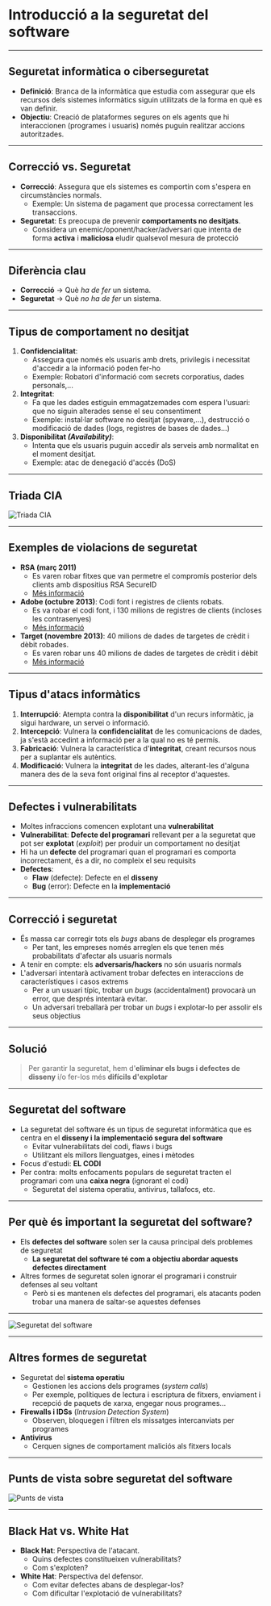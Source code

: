 # Introducció a la seguretat del software

---

## Seguretat informàtica o ciberseguretat

- **Definició**: Branca de la informàtica que estudia com assegurar que els recursos dels sistemes informàtics siguin utilitzats de la forma en què es van definir.
- **Objectiu**: Creació de plataformes segures on els agents que hi interaccionen (programes i usuaris) només puguin realitzar accions autoritzades.

---

## Correcció vs. Seguretat

- **Correcció**: Assegura que els sistemes es comportin com s'espera en circumstàncies normals.
  - Exemple: Un sistema de pagament que processa correctament les transaccions.
- **Seguretat**: Es preocupa de prevenir **comportaments no desitjats**.
  - Considera un enemic/oponent/hacker/adversari que intenta de forma **activa** i **maliciosa** eludir qualsevol mesura de protecció

---

## Diferència clau

- **Correcció** -> Què _ha de fer_ un sistema.
- **Seguretat** -> Què _no ha de fer_ un sistema.

---

## Tipus de comportament no desitjat

1. **Confidencialitat**:
   - Assegura que només els usuaris amb drets, privilegis i necessitat d'accedir a la informació poden fer-ho
   - Exemple: Robatori d'informació com secrets corporatius, dades personals,...
2. **Integritat**:
   - Fa que les dades estiguin emmagatzemades com espera l'usuari: que no siguin alterades sense el seu consentiment
   - Exemple: instal·lar software no desitjat (spyware,...), destrucció o modificació de dades (logs, registres de bases de dades...)
3. **Disponibilitat _(Availability)_**:
   - Intenta que els usuaris puguin accedir als serveis amb normalitat en el moment desitjat.
   - Exemple: atac de denegació d'accés (DoS)

---

## Triada CIA

![Triada CIA](./img/cia_triad.png)

---

## Exemples de violacions de seguretat

- **RSA (març 2011)**
  - Es varen robar fitxes que van permetre el compromís posterior dels clients amb dispositius RSA SecureID
  - [Més informació](https://www.bankvault.com/classics-the-2011-rsa-hack/)
- **Adobe (octubre 2013)**: Codi font i registres de clients robats.
  - Es va robar el codi font, i 130 milions de registres de clients (incloses les contrasenyes)
  - [Més informació](https://www.bbc.com/news/technology-24740873)
- **Target (novembre 2013)**: 40 milions de dades de targetes de crèdit i dèbit robades.
  - Es varen robar uns 40 milions de dades de targetes de crèdit i dèbit
  - [Més informació](https://www.nbcnews.com/business/business-news/target-settles-2013-hacked-customer-data-breach-18-5-million-n764031)

---

## Tipus d'atacs informàtics

1. **Interrupció**: Atempta contra la **disponibilitat** d'un recurs informàtic, ja sigui hardware, un servei o informació.
2. **Intercepció**: Vulnera la **confidencialitat** de les comunicacions de dades, ja s'està accedint a informació per a la qual no es té permís.
3. **Fabricació**: Vulnera la característica d'**integritat**, creant recursos nous per a suplantar els autèntics.
4. **Modificació**: Vulnera la **integritat** de les dades, alterant-les d'alguna manera des de la seva font original fins al receptor d'aquestes.

---

## Defectes i vulnerabilitats

- Moltes infraccions comencen explotant una **vulnerabilitat**
- **Vulnerabilitat**: **Defecte del programari** rellevant per a la seguretat que pot ser **explotat** (_exploit_) per produir un comportament no desitjat
- Hi ha un **defecte** del programari quan el programari es comporta incorrectament, és a dir, no compleix el seu requisits
- **Defectes**:
  - **Flaw** (defecte): Defecte en el **disseny**
  - **Bug** (error): Defecte en la **implementació**

---

## Correcció i seguretat

- És massa car corregir tots els _bugs_ abans de desplegar els programes
  - Per tant, les empreses només arreglen els que tenen més probabilitats d'afectar als usuaris normals
- A tenir en compte: els **adversaris/hackers** no són usuaris normals
- L'adversari intentarà activament trobar defectes en interaccions de característiques i casos extrems
  - Per a un usuari típic, trobar un _bugs_ (accidentalment) provocarà un error, que després intentarà evitar.
  - Un adversari treballarà per trobar un _bugs_ i explotar-lo per assolir els seus objectius

---

## Solució

> Per garantir la seguretat, hem d'**eliminar els bugs i defectes de disseny** i/o fer-los més **difícils d'explotar**

---

## Seguretat del software

- La seguretat del software és un tipus de seguretat informàtica que es centra en el **disseny i la implementació segura del software**
  - Evitar vulnerabilitats del codi, flaws i bugs
  - Utilitzant els millors llenguatges, eines i mètodes
- Focus d'estudi: **EL CODI**
- Per contra: molts enfocaments populars de seguretat tracten el programari com una **caixa negra** (ignorant el codi)
  - Seguretat del sistema operatiu, antivirus, tallafocs, etc.

---

## Per què és important la seguretat del software?

- Els **defectes del software** solen ser la causa principal dels problemes de seguretat
  - **La seguretat del software té com a objectiu abordar aquests defectes directament**
- Altres formes de seguretat solen ignorar el programari i construir defenses al seu voltant
  - Però si es mantenen els defectes del programari, els atacants poden trobar una manera de saltar-se aquestes defenses

---

![Seguretat del software](./img/security.png)

---

## Altres formes de seguretat

- Seguretat del **sistema operatiu**
  - Gestionen les accions dels programes (_system calls_)
  - Per exemple, polítiques de lectura i escriptura de fitxers, enviament i recepció de paquets de xarxa, engegar nous programes...
- **Firewalls i IDSs** (_Intrusion Detection System_)
  - Observen, bloquegen i filtren els missatges intercanviats per programes
- **Antivirus**
  - Cerquen signes de comportament maliciós als fitxers locals

---

## Punts de vista sobre seguretat del software

![Punts de vista](./img/blackhat_whitehat.png)

---

## Black Hat vs. White Hat

- **Black Hat**: Perspectiva de l'atacant.
  - Quins defectes constitueixen vulnerabilitats?
  - Com s'exploten?
- **White Hat**: Perspectiva del defensor.
  - Com evitar defectes abans de desplegar-los?
  - Com dificultar l'explotació de vulnerabilitats?
